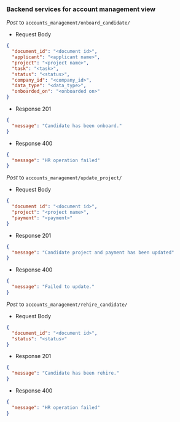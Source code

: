 ### Backend services for account management view

_Post_ to `accounts_management/onboard_candidate/`

- Request Body

```json
{
  "document_id": "<document id>",
  "applicant": "<applicant name>",
  "project": "<project name>",
  "task": "<task>",
  "status": "<status>",
  "company_id": "<company_id>",
  "data_type": "<data_type>",
  "onboarded_on": "<onboarded on>"
}
```

- Response 201

```json
{
  "message": "Candidate has been onboard."
}
```

- Response 400

```json
{
  "message": "HR operation failed"
}
```

_Post_ to `accounts_management/update_project/`

- Request Body

```json
{
  "document id": "<document id>",
  "project": "<project name>",
  "payment": "<payment>"
}
```

- Response 201

```json
{
  "message": "Candidate project and payment has been updated"
}
```

- Response 400

```json
{
  "message": "Failed to update."
}
```

_Post_ to `accounts_management/rehire_candidate/`

- Request Body

```json
{
  "document_id": "<document id>",
  "status": "<status>"
}
```

- Response 201

```json
{
  "message": "Candidate has been rehire."
}
```

- Response 400

```json
{
  "message": "HR operation failed"
}
```
